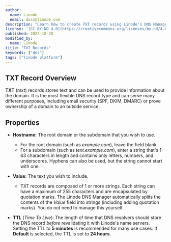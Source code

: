 ```yaml
---
author:
  name: Linode
  email: docs@linode.com
description: "Learn how to create TXT records using Linode's DNS Manager"
license: '[CC BY-ND 4.0](https://creativecommons.org/licenses/by-nd/4.0)'
published: 2022-10-28
modified_by:
  name: Linode
title: "TXT Records"
keywords: ["dns"]
tags: ["linode platform"]
---
```


## TXT Record Overview

**TXT** (*text*) records stores text and can be used to provide information about the domain. It is the most flexible DNS record type and can serve many different purposes, including email security (SPF, DKIM, DMARC) or prove ownership of a domain to an outside service.

## Properties

- **Hostname:** The root domain or the subdomain that you wish to use.

    - For the root domain (such as *example.com*), leave the field blank.
    - For a subdomain (such as *text.example.com*), enter a string that's 1-63 characters in length and contains only letters, numbers, and underscores. Hyphens can also be used, but the string cannot start with one.

- **Value:** The text you wish to include.

    - TXT records are composed of 1 or more strings. Each string can have a maximum of 255 characters and are encapsulated by quotation marks. The Linode DNS Manager automatically splits the contents of the *Value* field into strings (including adding quotation marks). You do not need to manage this yourself.

- **TTL** (*Time To Live*): The length of time that DNS resolvers should store the DNS record *before* revalidating it with Linode's name servers. Setting the TTL to **5 minutes** is recommended for many use cases. If **Default** is selected, the TTL is set to **24 hours**.